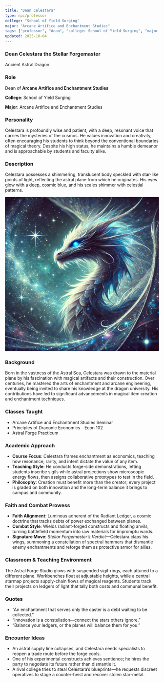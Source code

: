 ```yaml
---
title: "Dean Celestara"
type: npc/professor
college: "School of Yield Surging"
major: "Arcane Artifice and Enchantment Studies"
tags: ["professor", "dean", "college: School of Yield Surging", "major: Arcane Artifice and Enchantment Studies","variant:astral"]
updated: 2025-10-04
---
```


### Dean Celestara the Stellar Forgemaster

Ancient Astral Dragon

### Role

Dean of **Arcane Artifice and Enchantment Studies**

**College**: School of Yield Surging

**Major**: Arcane Artifice and Enchantment Studies

### Personality

Celestara is profoundly wise and patient, with a deep, resonant voice that carries the mysteries of the cosmos. He values innovation and creativity, often encouraging his students to think beyond the conventional boundaries of magical theory. Despite his high status, he maintains a humble demeanor and is approachable by students and faculty alike.

### Description

Celestara possesses a shimmering, translucent body speckled with star-like points of light, reflecting the astral plane from which he originates. His eyes glow with a deep, cosmic blue, and his scales shimmer with celestial patterns.

![A17A8C53-D187-4A9F-8D6A-1F8F4A8DFAF9](/assets/images/A17A8C53-D187-4A9F-8D6A-1F8F4A8DFAF9.webp)

### Background

Born in the vastness of the Astral Sea, Celestara was drawn to the material plane by his fascination with magical artifacts and their construction. Over centuries, he mastered the arts of enchantment and arcane engineering, eventually being invited to share his knowledge at the dragon university. His contributions have led to significant advancements in magical item creation and enchantment techniques.

### Classes Taught

- Arcane Artifice and Enchantment Studies Seminar
- Principles of Draconic Economics - Econ 102
- Astral Forge Practicum

### Academic Approach

- **Course Focus**: Celestara frames enchantment as economics, teaching how resonance, rarity, and intent dictate the value of any item.
- **Teaching Style**: He conducts forge-side demonstrations, letting students inscribe sigils while astral projections show microscopic energy flows, then assigns collaborative prototypes to test in the field.
- **Philosophy**: Creation must benefit more than the creator; every project is graded on both innovation and the long-term balance it brings to campus and community.

### Faith and Combat Prowess

- **Faith Alignment**: Luminous adherent of the Radiant Ledger, a cosmic doctrine that tracks debts of power exchanged between planes.
- **Combat Style**: Wields radiant-forged constructs and floating anvils, turning battlefield momentum into raw materials for impromptu wards.
- **Signature Move**: *Stellar Forgemaster’s Verdict*—Celestara claps his wings, summoning a constellation of spectral hammers that dismantle enemy enchantments and reforge them as protective armor for allies.

### Classroom & Teaching Environment

The Astral Forge Studio glows with suspended sigil-rings, each attuned to a different plane. Workbenches float at adjustable heights, while a central starmap projects supply-chain flows of magical reagents. Students track their projects on ledgers of light that tally both costs and communal benefit.

### Quotes

- “An enchantment that serves only the caster is a debt waiting to be collected.”
- “Innovation is a constellation—connect the stars others ignore.”
- “Balance your ledgers, or the planes will balance them for you.”

### Encounter Ideas

- An astral supply line collapses, and Celestara needs specialists to reopen a trade route before the forge cools.
- One of his experimental constructs achieves sentience; he hires the party to negotiate its future rather than dismantle it.
- A rival college tries to steal Celestara’s blueprints—he requests discreet operatives to stage a counter-heist and recover stolen star-metal.
